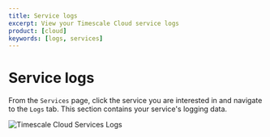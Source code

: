 ```yaml
---
title: Service logs
excerpt: View your Timescale Cloud service logs
product: [cloud]
keywords: [logs, services]
---
```


# Service logs
From the `Services` page, click the service you are interested in and navigate
to the `Logs` tab. This section contains your service's logging data.

<img class="main-content__illustration" src="https://s3.amazonaws.com/assets.timescale.com/docs/images/tsc-services-logs.png" alt="Timescale Cloud Services Logs"/>

[cloud-login]: https://console.cloud.timescale.com/
